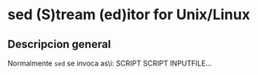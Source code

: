 # sed (S)tream (ed)itor for Unix/Linux

## Descripcion general
Normalmente `sed` se invoca as\i:
    SCRIPT SCRIPT INPUTFILE...
